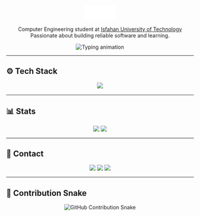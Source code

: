 <p align="center">
  <img src="https://github.com/Mahrokh-M/Mahrokh-M/blob/main/mm-logo.svg" width="80" alt="MM logo"/>
</p>

<p align="center">
  Computer Engineering student at <a href="https://english.iut.ac.ir/">Isfahan University of Technology</a><br>
  Passionate about building reliable software and learning.
</p>

<p align="center">
  <img src="https://readme-typing-svg.herokuapp.com?font=Fira+Code&duration=2500&pause=1000&color=00FFAA&center=true&vCenter=true&width=440&lines=Always+learning+something+new;Welcome+to+my+GitHub!+👾" alt="Typing animation" />
</p>

---

## ⚙️ Tech Stack
<p align="center">
  <img src="https://skillicons.dev/icons?i=c,cpp,python,docker,qt,postgres,git,linux" />
</p>

---

## 📊 Stats
<p align="center">
  <img src="https://github-readme-stats.vercel.app/api?username=Mahrokh-M&show_icons=true&theme=tokyonight" height="150"/>
  <img src="https://github-readme-stats.vercel.app/api/top-langs/?username=Mahrokh-M&layout=compact&theme=tokyonight" height="150"/>
</p>

---

## 🔗 Contact
<p align="center">
  <a href="https://t.me/mahrokh44"><img src="https://img.shields.io/badge/Telegram-2CA5E0?style=flat&logo=telegram&logoColor=white"/></a>
  <a href="mailto:mahrokhmousavii44@gmail.com"><img src="https://img.shields.io/badge/Email-D14836?style=flat&logo=gmail&logoColor=white"/></a>
  <a href="https://www.linkedin.com/in/mahrokh-mousavi-05323a213"><img src="https://img.shields.io/badge/LinkedIn-0A66C2?style=flat&logo=linkedin&logoColor=white"/></a>
</p>

---

## 🐍 Contribution Snake
<p align="center">
  <img src="https://mahrokh-m.github.io/snk/docker/github-contribution-grid-snake-dark.svg" alt="GitHub Contribution Snake" />
</p>
